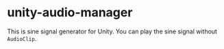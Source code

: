 # unity-audio-manager

This is sine signal generator for Unity.
You can play the sine signal without `AudioClip`.
